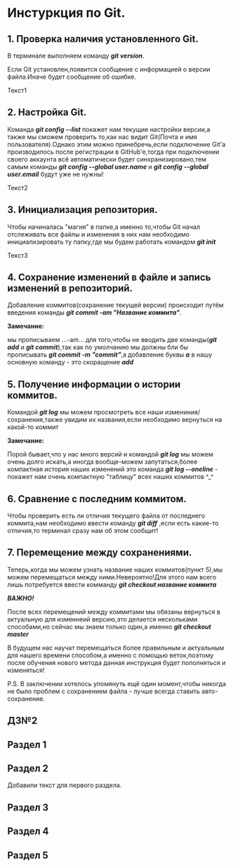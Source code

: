 # **Инстуркция по Git.**

## **1. Проверка наличия установленного Git.**

В терминале выполняем команду **_git version_**.

Если Git установлен,появится сообщение с информацией о версии файла.Иначе будет сообщение об ошибке.

Текст1

## **2. Настройка Git.**
Команда ***git config --list*** покажет нам текущие настройки версии,а также мы сможем проверить то,как нас видит Git(Почта и имя пользователя).Однако этим можно принебречь,если подключение Git'a производилось после регистрации в GitHub'e,тогда при подключении своего аккаунта всё автоматически будет синхранизировано,тем самым команды ***git config --global user.name*** и ***git config --global user.email*** будут уже не нужны!

Текст2

## **3. Инициализация репозитория.**
Чтобы начиналась "магия" в папке,а именно то,чтобы Git начал отслеживать все файлы и изменения в них нам необходимо инициализировать ту папку,где мы будем работать командом ***git init***

Текст3

## **4. Сохранение изменений в файле и запись изменений в репозиторий.**

Добавление коммитов(сохранение текущей версии) происходит путём введения команды **_git commit -am "Название коммита"_**.

**Замечание:**

мы прописываем ...-am... для того,чтобы не вводить две команды(**_git add_** и **_git commit_**),так как по умолчанию мы должны бли бы прописывать **_git commit -m "commit"_**,а добавление буквы **_a_** в нашу основную команду - это скоращение **_add_**

## **5. Получение информации о истории коммитов.**

Командой **_git log_** мы можем просмотреть все наши измениния/сохранения,также увидим их названия,если необходимо вернуться на какой-то коммит

**Замечание:**

Порой бывает,что у нас много версий и командой **_git log_** мы можем очень долго искать,а иногда вообще-можем запутаться,более компактная история наших изменений это команда **_git log --oneline_** - покажет нам очень компактную "таблицу" всех наших коммитов ^\_^

## **6. Сравнение с последним коммитом.**

Чтобы проверить есть ли отличия текущего файла от последнего коммита,нам необходимо ввести команду **_git diff_** ,если есть какие-то отличия,то терминал сразу нам об этом сообщит!

## **7. Перемещение между сохранениями.**

Теперь,когда мы можем узнать название наших коммитов(пункт 5),мы можем перемещаться между ними.Невероятно!Для этого нам всего лишь потребуется ввести комманду **_git checkout название коммита_**

**_ВАЖНО!_**

После всех перемещений между коммитами мы обязаны вернуться в актуальную для изменнеий версию,это делается нескольками способами,но сейчас мы знаем только один,а именно **_git checkout master_**

В будущем нас научат перемещаться более правильным и актуальным для нашего времени способом,а именно с помощью веток,поэтому после обучения нового метода данная инструкция будет пополняться и изменяться!

P.S. В заключении хотелось упомянуть ещё один момент,чтобы никогда не было проблем с сохранением файла - лучше всегда ставить авто-сохранение.


## ДЗ№2

## Раздел 1

## Раздел 2

Добавили текст для первого раздела.

## Раздел 3

## Раздел 4

## Раздел 5